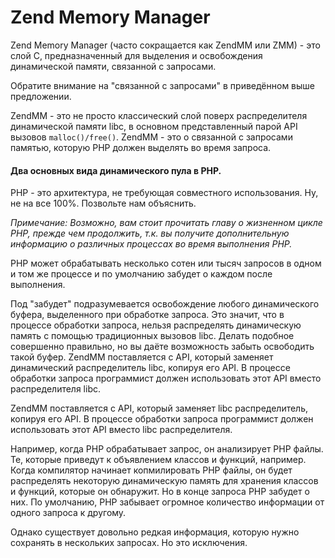 # Zend Memory Manager

Zend Memory Manager (часто сокращается как ZendMM или ZMM) - это слой C, предназначенный для выделения и освобождения динамической памяти, связанной с запросами.

Обратите внимание на "связанной с запросами" в приведённом выше предложении.

ZendMM - это не просто классический слой поверх распределителя динамической памяти libc, в основном представленный парой API вызовов `malloc()/free()`. ZendMM - это о связанной с запросами памятью, которую PHP должен выделять во время запроса.

#### Два основных вида динамического пула в PHP.

PHP - это архитектура, не требующая совместного использования. Ну, не на все 100%. Позвольте нам объяснить.

_Примечание: Возможно, вам стоит прочитать главу о жизненном цикле PHP, прежде чем продолжить, т.к. вы получите дополнительную информацию о различных процессах во время выполнения PHP._

PHP может обрабатывать несколько сотен или тысяч запросов в одном и том же процессе и по умолчанию забудет о каждом после выполнения.&#x20;

Под "забудет" подразумевается освобождение любого динамического буфера, выделенного при обработке запроса. Это значит, что в процессе обработки запроса, нельзя распределять динамическую память с помощью традиционных вызовов libc. Делать подобное совершенно правильно, но вы даёте возможность забыть освободить такой буфер. ZendMM поставляется с API, который заменяет динамический распределитель libc, копируя его API. В процессе обработки запроса программист должен использовать этот API вместо распределителя libc.&#x20;

ZendMM поставляется с API, который заменяет libc распределитель, копируя его API. В процессе обработки запроса программист должен использовать этот API вместо libc распределителя.

Например, когда PHP обрабатывает запрос, он анализирует PHP файлы. Те, которые приведут к объявлением классов и функций, например. Когда компилятор начинает копмилировать PHP файлы, он будет распределять некоторую динамическую память для хранения классов и функций, которые он обнаружит. Но в конце запроса PHP забудет о них. По умолчанию, PHP забывает огромное количество информации от одного запроса к другому.

Однако существует довольно редкая информация, которую нужно сохранять в  нескольких запросах. Но это исключения.
